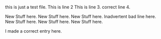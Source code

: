this is just a test file.
This is line 2
This is line 3.
correct line 4.

New Stuff here.
New Stuff here.
New Stuff here.
Inadvertent bad line here.
New Stuff here.
New Stuff here.
New Stuff here.

I made a correct entry here.

